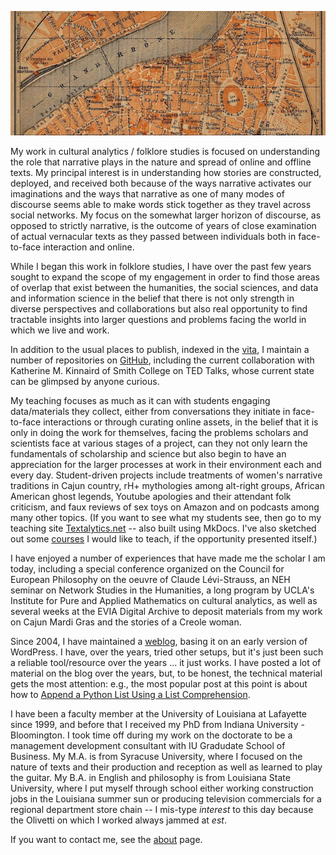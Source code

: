
<p class="caption"><img src="../img/map.jpg" alt="a section of an old map"></p>


My work in cultural analytics / folklore studies is focused on understanding the role that narrative plays in the nature and spread of online and offline texts. My principal interest is in understanding how stories are constructed, deployed, and received both because of the ways narrative activates our imaginations and the ways that narrative as one of many modes of discourse seems able to make words stick together as they travel across social networks. My focus on the somewhat larger horizon of discourse, as opposed to strictly narrative, is the outcome of years of close examination of actual vernacular texts as they passed between individuals both in face-to-face interaction and online.

While I began this work in folklore studies, I have over the past few years sought to expand the scope of my engagement in order to find those areas of overlap that exist between the humanities, the social sciences, and data and information science in the belief that there is not only strength in diverse perspectives and collaborations but also real opportunity to find tractable insights into larger questions and problems facing the world in which we live and work.

In addition to the usual places to publish, indexed in the [vita][], I maintain a number of repositories on [GitHub][], including the current collaboration with Katherine M. Kinnaird of Smith College on TED Talks, whose current state can be glimpsed by anyone curious.

My teaching focuses as much as it can with students engaging data/materials they collect, either from conversations they initiate in face-to-face interactions or through curating online assets, in the belief that it is only in doing the work for themselves, facing the problems scholars and scientists face at various stages of a project, can they not only learn the fundamentals of scholarship and science but also begin to have an appreciation for the larger processes at work in their environment each and every day. Student-driven projects include treatments of women's narrative traditions in Cajun country, rH+ mythologies among alt-right groups, African American ghost legends, Youtube apologies and their attendant folk criticism, and faux reviews of sex toys on Amazon and on podcasts among many other topics. (If you want to see what my students see, then go to my teaching site [Textalytics.net][] -- also built using MkDocs. I've also sketched out some [courses][] I would like to teach, if the opportunity presented itself.)

I have enjoyed a number of experiences that have made me the scholar I am today, including a special conference organized on the Council for European Philosophy on the oeuvre of Claude Lévi-Strauss, an NEH seminar on Network Studies in the Humanities, a long program by UCLA's Institute for Pure and Applied Mathematics on cultural analytics, as well as several weeks at the EVIA Digital Archive to deposit materials from my work on Cajun Mardi Gras and the stories of a Creole woman.

Since 2004, I have maintained a [weblog][], basing it on an early version of WordPress. I have, over the years, tried other setups, but it's just been such a reliable tool/resource over the years ... it just works. I have posted a lot of material on the blog over the years, but, to be honest, the technical material gets the most attention: e.g., the most popular post at this point is about how to [Append a Python List Using a List Comprehension][append].

I have been a faculty member at the University of Louisiana at Lafayette since 1999, and before that I received my PhD from Indiana University - Bloomington. I took time off during my work on the doctorate to be a management development consultant with IU Gradudate School of Business. My M.A. is from Syracuse University, where I focused on the nature of texts and their production and reception as well as learned to play the guitar. My B.A. in English and philosophy is from Louisiana State University, where I put myself through school either working construction jobs in the Louisiana summer sun or producing television commercials for a regional department store chain -- I mis-type *interest* to this day because the Olivetti on which I worked always jammed at *est*.

If you want to contact me, see the [about][] page.

[vita]: http://johnlaudun.net/vita/
[GitHub]: https://github.com/johnlaudun/
[Textalytics.net]: https://textalytics.net/
[courses]: https://textalytics.net/#course-sketches
[weblog]: http://johnlaudun.org
[append]: http://johnlaudun.org/20170928-append-python-list-using-list-comprehension/
[about]: about.md
